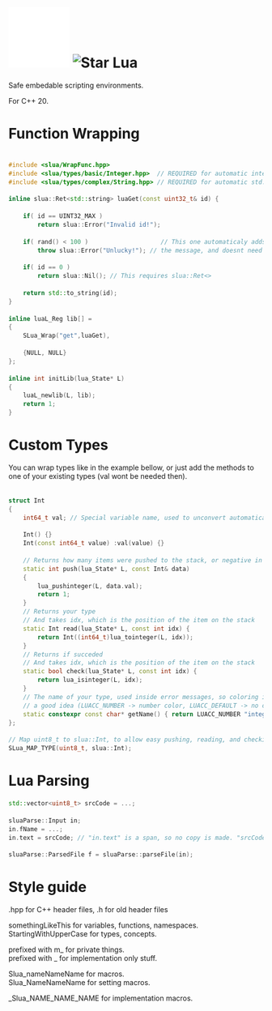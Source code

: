 # <img alt="Slua logo - hollow star with a cresent going through the middle" src="/slua/spec/info/Logo_white.png" width="120"> <img alt="Star Lua" src="/slua/spec/info/LogoText.svg" width="150"> 
Safe embedable scripting environments. 
 
For C++ 20.

# Function Wrapping
```cpp

#include <slua/WrapFunc.hpp>
#include <slua/types/basic/Integer.hpp>  // REQUIRED for automatic integer type encoding
#include <slua/types/complex/String.hpp> // REQUIRED for automatic std::string encoding

inline slua::Ret<std::string> luaGet(const uint32_t& id) {
	
	if( id == UINT32_MAX )
		return slua::Error("Invalid id!");

	if( rand() < 100 )                    // This one automaticaly adds the function name to
		throw slua::Error("Unlucky!"); // the message, and doesnt need slua::Ret<>

	if( id == 0 )
		return slua::Nil(); // This requires slua::Ret<>
	
	return std::to_string(id);
}

inline luaL_Reg lib[] = 
{
	SLua_Wrap("get",luaGet),

	{NULL, NULL}
};

inline int initLib(lua_State* L)
{
	luaL_newlib(L, lib);
	return 1;
}
```


# Custom Types
You can wrap types like in the example bellow, or
just add the methods to one of your
existing types (val wont be needed then).
```cpp

struct Int
{
	int64_t val; // Special variable name, used to unconvert automaticaly in SLua_MAP_TYPE

	Int() {}
	Int(const int64_t value) :val(value) {}

	// Returns how many items were pushed to the stack, or negative in case of a error
	static int push(lua_State* L, const Int& data)
	{
		lua_pushinteger(L, data.val);
		return 1;
	}
	// Returns your type
	// And takes idx, which is the position of the item on the stack
	static Int read(lua_State* L, const int idx) {
		return Int((int64_t)lua_tointeger(L, idx));
	}
	// Returns if succeded
	// And takes idx, which is the position of the item on the stack
	static bool check(lua_State* L, const int idx) {
		return lua_isinteger(L, idx);
	}
	// The name of your type, used inside error messages, so coloring is
	// a good idea (LUACC_NUMBER -> number color, LUACC_DEFAULT -> no color)
	static constexpr const char* getName() { return LUACC_NUMBER "integer" LUACC_DEFAULT; }
};

// Map uint8_t to slua::Int, to allow easy pushing, reading, and checking
SLua_MAP_TYPE(uint8_t, slua::Int);

```

# Lua Parsing
```cpp
std::vector<uint8_t> srcCode = ...;

sluaParse::Input in;
in.fName = ...;
in.text = srcCode; // "in.text" is a span, so no copy is made. "srcCode" needs to exist while "in" does.

sluaParse::ParsedFile f = sluaParse::parseFile(in);
```

# Style guide


.hpp for C++ header files, .h for old header files  

somethingLikeThis for variables, functions, namespaces.  
StartingWithUpperCase for types, concepts.  

prefixed with m_ for private things.  
prefixed with _ for implementation only stuff.  

Slua_nameNameName for macros.  
Slua_NameNameName for setting macros.  

_Slua_NAME_NAME_NAME for implementation macros.  
